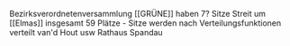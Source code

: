 Bezirksverordnetenversammlung
[[GRÜNE]] haben 7? Sitze
Streit um [[Elmas]]
insgesamt 59 Plätze - Sitze werden nach Verteilungsfunktionen verteilt van'd Hout usw
Rathaus Spandau
